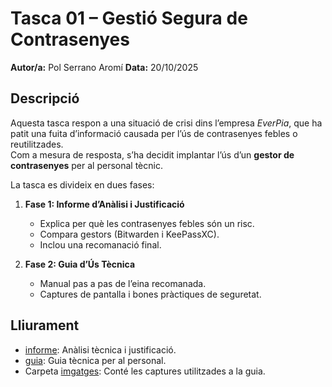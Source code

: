 # Tasca 01 – Gestió Segura de Contrasenyes

**Autor/a:** Pol Serrano Aromí
**Data:** 20/10/2025

## Descripció
Aquesta tasca respon a una situació de crisi dins l’empresa *EverPia*, que ha patit una fuita d’informació causada per l’ús de contrasenyes febles o reutilitzades.  
Com a mesura de resposta, s’ha decidit implantar l’ús d’un **gestor de contrasenyes** per al personal tècnic.

La tasca es divideix en dues fases:

1. **Fase 1: Informe d’Anàlisi i Justificació**  
   - Explica per què les contrasenyes febles són un risc.  
   - Compara gestors (Bitwarden i KeePassXC).  
   - Inclou una recomanació final.

2. **Fase 2: Guia d’Ús Tècnica**  
   - Manual pas a pas de l’eina recomanada.  
   - Captures de pantalla i bones pràctiques de seguretat.

## Lliurament
- [informe](./informe.md): Anàlisi tècnica i justificació.  
- [guia](./guia.md): Guia tècnica per al personal.  
- Carpeta [imgatges](./img/): Conté les captures utilitzades a la guia.
